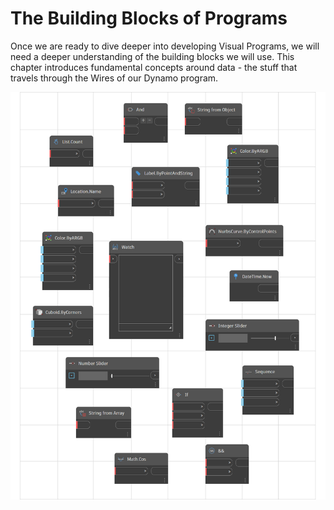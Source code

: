# The Building Blocks of Programs

Once we are ready to dive deeper into developing Visual Programs, we will need a deeper understanding of the building blocks we will use. This chapter introduces fundamental concepts around data - the stuff that travels through the Wires of our Dynamo program.

![](../images/5-3/buildingblocksofprogram.png)

